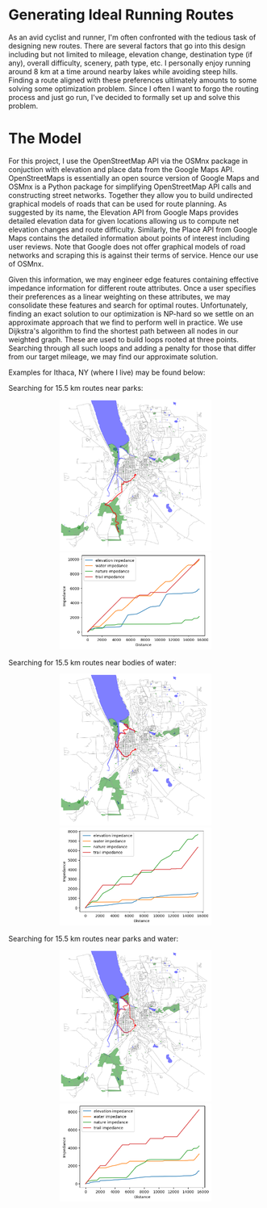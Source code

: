 # Generating Ideal Running Routes

As an avid cyclist and runner, I'm often confronted with the tedious task of designing new routes.
There are several factors that go into this design including but not limited to mileage, elevation change, destination type (if any), overall difficulty, scenery, path type, etc.
I personally enjoy running around 8 km at a time around nearby lakes while avoiding steep hills.
Finding a route aligned with these preferences ultimately amounts to some solving some optimization problem.
Since I often I want to forgo the routing process and just go run, I've decided to formally set up and solve this problem.

# The Model

For this project, I use the OpenStreetMap API via the OSMnx package in conjuction with elevation and place data from the Google Maps API.
OpenStreetMaps is essentially an open source version of Google Maps and OSMnx is a Python package for simplifying OpenStreetMap API calls and constructing street networks.
Together they allow you to build undirected graphical models of roads that can be used for route planning.
As suggested by its name, the Elevation API from Google Maps provides detailed elevation data for given locations allowing us to compute net elevation changes and route difficulty.
Similarly, the Place API from Google Maps contains the detailed information about points of interest including user reviews.
Note that Google does not offer graphical models of road networks and scraping this is against their terms of service. Hence our use of OSMnx.

Given this information, we may engineer edge features containing effective impedance information for different route attributes.
Once a user specifies their preferences as a linear weighting on these attributes, we may consolidate these features and search for optimal routes.
Unfortunately, finding an exact solution to our optimization is NP-hard so we settle on an approximate approach that we find to perform well in practice.
We use Dijkstra's algorithm to find the shortest path between all nodes in our weighted graph. These are used to build loops rooted at three points.
Searching through all such loops and adding a penalty for those that differ from our target mileage, we may find our approximate solution.

Examples for Ithaca, NY (where I live) may be found below:

Searching for 15.5 km routes near parks:

<p align="middle">
  <img src="Figs/nature_preference.png" width="300" />
  <img src="Figs/nature_preference_impedances.png" width="300" /> 
</p>

Searching for 15.5 km routes near bodies of water:

<p align="middle">
  <img src="Figs/water_preference.png" width="300" />
  <img src="Figs/water_preference_impedances.png" width="300" />
</p>  

Searching for 15.5 km routes near parks and water:

<p align="middle">
  <img src="Figs/nature_and_water_preference.png" width="300" />
  <img src="Figs/nature_and_water_preference_impedances.png" width="300" />
</p>  

